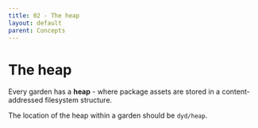 ```yaml
---
title: 02 - The heap
layout: default
parent: Concepts
---
```


# The heap

Every garden has a **heap** - where package assets are stored in a content-addressed filesystem structure.

The location of the heap within a garden should be `dyd/heap`.
